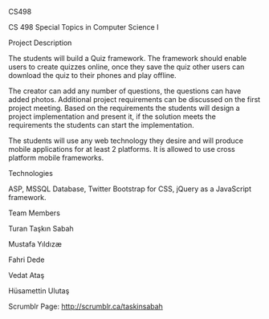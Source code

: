 CS498

CS 498 Special Topics in Computer Science I

Project Description

The students will build a Quiz framework. The framework should enable users to create quizzes online, once they save the quiz other users can download the quiz to their phones and play offline.

The creator can add any number of questions, the questions can have added photos. Additional project requirements can be discussed on the first project meeting. Based on the requirements the students will design a project implementation and present it, if the solution meets the requirements the students can start the implementation.

The students will use any web technology they desire and will produce mobile applications for at least 2 platforms. It is allowed to use cross platform mobile frameworks.

Technologies

ASP, MSSQL Database, Twitter Bootstrap for CSS, jQuery as a JavaScript framework.

Team Members

Turan Taşkın Sabah

Mustafa Yıldızæ

Fahri Dede

Vedat Ataş

Hüsamettin Ulutaş

Scrumblr Page: http://scrumblr.ca/taskinsabah
